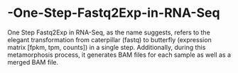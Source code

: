 # -One-Step-Fastq2Exp-in-RNA-Seq
One Step Fastq2Exp in RNA-Seq, as the name suggests, refers to the elegant transformation from caterpillar (fastq) to butterfly (expression matrix [fpkm, tpm, counts]) in a single step. Additionally, during this metamorphosis process, it generates BAM files for each sample as well as a merged BAM file.
